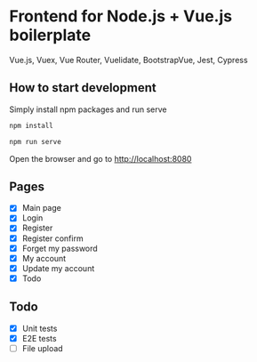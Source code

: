 # Frontend for Node.js + Vue.js boilerplate

Vue.js, Vuex, Vue Router, Vuelidate, BootstrapVue, Jest, Cypress

## How to start development

Simply install npm packages and run serve

```bash
npm install
```

```bash
npm run serve
```

Open the browser and go to [http://localhost:8080](http://localhost:8080)

## Pages

- [x] Main page
- [x] Login
- [x] Register
- [x] Register confirm
- [x] Forget my password
- [x] My account
- [x] Update my account
- [x] Todo

## Todo

- [x] Unit tests
- [x] E2E tests
- [ ] File upload
